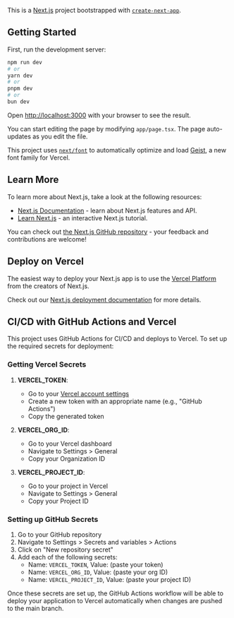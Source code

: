 This is a [Next.js](https://nextjs.org) project bootstrapped with [`create-next-app`](https://nextjs.org/docs/app/api-reference/cli/create-next-app).

## Getting Started

First, run the development server:

```bash
npm run dev
# or
yarn dev
# or
pnpm dev
# or
bun dev
```

Open [http://localhost:3000](http://localhost:3000) with your browser to see the result.

You can start editing the page by modifying `app/page.tsx`. The page auto-updates as you edit the file.

This project uses [`next/font`](https://nextjs.org/docs/app/building-your-application/optimizing/fonts) to automatically optimize and load [Geist](https://vercel.com/font), a new font family for Vercel.

## Learn More

To learn more about Next.js, take a look at the following resources:

- [Next.js Documentation](https://nextjs.org/docs) - learn about Next.js features and API.
- [Learn Next.js](https://nextjs.org/learn) - an interactive Next.js tutorial.

You can check out [the Next.js GitHub repository](https://github.com/vercel/next.js) - your feedback and contributions are welcome!

## Deploy on Vercel

The easiest way to deploy your Next.js app is to use the [Vercel Platform](https://vercel.com/new?utm_medium=default-template&filter=next.js&utm_source=create-next-app&utm_campaign=create-next-app-readme) from the creators of Next.js.

Check out our [Next.js deployment documentation](https://nextjs.org/docs/app/building-your-application/deploying) for more details.

## CI/CD with GitHub Actions and Vercel

This project uses GitHub Actions for CI/CD and deploys to Vercel. To set up the required secrets for deployment:

### Getting Vercel Secrets

1. **VERCEL_TOKEN**:
   - Go to your [Vercel account settings](https://vercel.com/account/tokens)
   - Create a new token with an appropriate name (e.g., "GitHub Actions")
   - Copy the generated token

2. **VERCEL_ORG_ID**:
   - Go to your Vercel dashboard
   - Navigate to Settings > General
   - Copy your Organization ID

3. **VERCEL_PROJECT_ID**:
   - Go to your project in Vercel
   - Navigate to Settings > General
   - Copy your Project ID

### Setting up GitHub Secrets

1. Go to your GitHub repository
2. Navigate to Settings > Secrets and variables > Actions
3. Click on "New repository secret"
4. Add each of the following secrets:
   - Name: `VERCEL_TOKEN`, Value: (paste your token)
   - Name: `VERCEL_ORG_ID`, Value: (paste your org ID)
   - Name: `VERCEL_PROJECT_ID`, Value: (paste your project ID)

Once these secrets are set up, the GitHub Actions workflow will be able to deploy your application to Vercel automatically when changes are pushed to the main branch.
